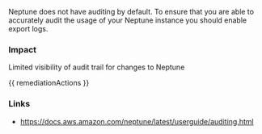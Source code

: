 
Neptune does not have auditing by default. To ensure that you are able to accurately audit the usage of your Neptune instance you should enable export logs.

### Impact
Limited visibility of audit trail for changes to Neptune

<!-- DO NOT CHANGE -->
{{ remediationActions }}

### Links
- https://docs.aws.amazon.com/neptune/latest/userguide/auditing.html


